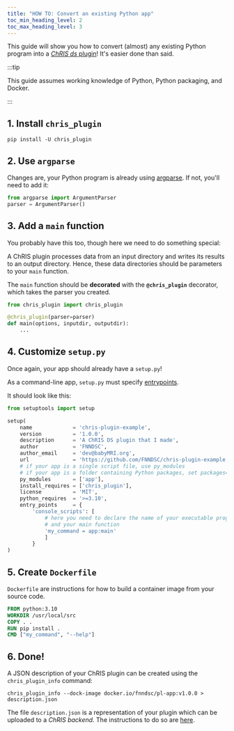 ```yaml
---
title: "HOW TO: Convert an existing Python app"
toc_min_heading_level: 2
toc_max_heading_level: 3
---
```


This guide will show you how to convert (almost) any existing Python program into a
[_ChRIS_ _ds_ plugin](../chris_plugins#ds-type-plugins)!
It's easier done than said.

:::tip

This guide assumes working knowledge of Python, Python packaging, and Docker.

:::

## 1. Install `chris_plugin`

```shell
pip install -U chris_plugin
```

## 2. Use `argparse`

Changes are, your Python program is already using
[argparse](https://docs.python.org/3/library/argparse.html).
If not, you'll need to add it:

```python
from argparse import ArgumentParser
parser = ArgumentParser()
```

## 3. Add a `main` function

You probably have this too, though here we need to do something special:

A ChRIS plugin processes data from an input directory and writes its results to an output directory.
Hence, these data directories should be parameters to your `main` function.

The `main` function should be **decorated** with the **`@chris_plugin`** decorator, which takes the
parser you created.

```python
from chris_plugin import chris_plugin

@chris_plugin(parser=parser)
def main(options, inputdir, outputdir):
    ...
```


## 4. Customize `setup.py`

Once again, your app should already have a `setup.py`!

As a command-line app, `setup.py` must specify
[entrypoints](https://setuptools.pypa.io/en/latest/userguide/entry_point.html).

It should look like this:

```python
from setuptools import setup

setup(
    name             = 'chris-plugin-example',
    version          = '1.0.0',
    description      = 'A ChRIS DS plugin that I made',
    author           = 'FNNDSC',
    author_email     = 'dev@babyMRI.org',
    url              = 'https://github.com/FNNDSC/chris-plugin-example',
    # if your app is a single script file, use py_modules
    # if your app is a folder containing Python packages, set packages=...
    py_modules       = ['app'],
    install_requires = ['chris_plugin'],
    license          = 'MIT',
    python_requires  = '>=3.10',
    entry_points     = {
        'console_scripts': [
            # here you need to declare the name of your executable program
            # and your main function
            'my_command = app:main'
            ]
        }
)
```

## 5. Create `Dockerfile`

`Dockerfile` are instructions for how to build a container image from your source code.

```Dockerfile
FROM python:3.10
WORKDIR /usr/local/src
COPY . .
RUN pip install .
CMD ["my_command", "--help"]
```

## 6. Done!

A JSON description of your ChRIS plugin can be created using the `chris_plugin_info` command:

```shell
chris_plugin_info --dock-image docker.io/fnndsc/pl-app:v1.0.0 > description.json
```

The file `description.json` is a representation of your plugin which can be uploaded to a _ChRIS backend_.
The instructions to do so are [here](./upload_plugin).
